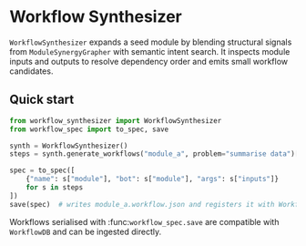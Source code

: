 # Workflow Synthesizer

`WorkflowSynthesizer` expands a seed module by blending structural signals from
`ModuleSynergyGrapher` with semantic intent search.  It inspects module inputs
and outputs to resolve dependency order and emits small workflow candidates.

## Quick start

```python
from workflow_synthesizer import WorkflowSynthesizer
from workflow_spec import to_spec, save

synth = WorkflowSynthesizer()
steps = synth.generate_workflows("module_a", problem="summarise data")[0]

spec = to_spec([
    {"name": s["module"], "bot": s["module"], "args": s["inputs"]}
    for s in steps
])
save(spec)  # writes module_a.workflow.json and registers it with WorkflowDB
```

Workflows serialised with :func:`workflow_spec.save` are compatible with
``WorkflowDB`` and can be ingested directly.
